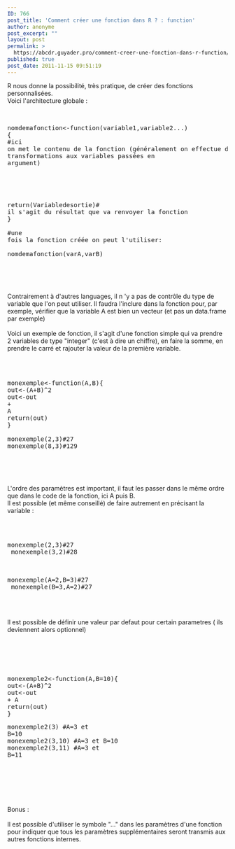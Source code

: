 ```yaml
---
ID: 766
post_title: 'Comment créer une fonction dans R ? : function'
author: anonyme
post_excerpt: ""
layout: post
permalink: >
  https://abcdr.guyader.pro/comment-creer-une-fonction-dans-r-function/
published: true
post_date: 2011-11-15 09:51:19
---
```

R nous donne la possibilité, très pratique, de créer des fonctions personnalisées.<br />Voici l'architecture globale :  <pre lang='rsplus'><br /><br />nomdemafonction&lt;-function(variable1,variable2...)<br />{<br />#ici on met le contenu de la fonction (généralement on effectue des transformations aux variables passées en argument)<br /><br /><br /><br /><br /><br />return(Variabledesortie)# il s'agit du résultat que va renvoyer la fonction<br />}<br /><br />#une fois la fonction créée on peut l'utiliser:<br /> nomdemafonction(varA,varB)<br /><br /><br /></pre> <br /><br /> Contrairement à d'autres languages, il n 'y a pas de contrôle du type de variable que l'on peut utiliser. Il faudra l'inclure dans la fonction pour, par exemple, vérifier que la variable A est bien un vecteur (et pas un data.frame par exemple)<br /><br />Voici un exemple de fonction, il s'agit d'une fonction simple qui va prendre 2 variables de type "integer" (c'est à dire un chiffre), en faire la somme, en prendre le carré et rajouter la valeur de la première variable.<br /><br /> <pre lang='rsplus'><br /><br />monexemple&lt;-function(A,B){<br />out&lt;-(A+B)^2<br />out&lt;-out + A<br />return(out)<br />}<br /><br />monexemple(2,3)#27<br />monexemple(8,3)#129<br /><br /> </pre> <br /><br />L'ordre des paramètres est important, il faut les passer dans le même ordre que dans le code de la fonction, ici A puis B.<br />Il est possible (et même conseillé) de faire autrement en précisant la variable : <br /> <pre lang='rsplus'><br /><br /> monexemple(2,3)#27 <br /> monexemple(3,2)#28<br /><br /><br /> monexemple(A=2,B=3)#27<br /> monexemple(B=3,A=2)#27  <br /> </pre> <br /><br />Il est possible de définir une valeur par defaut pour certain parametres ( ils deviennent alors optionnel)<br /><br /><br /> <pre lang='rsplus'><br /><br /> monexemple2&lt;-function(A,B=10){<br />out&lt;-(A+B)^2<br />out&lt;-out + A<br />return(out)<br />}<br /><p>monexemple2(3) #A=3 et B=10<br />monexemple2(3,10) #A=3 et B=10<br />monexemple2(3,11) #A=3 et B=11</p><br /> </pre> <br /><br /><p></p>Bonus : <br /><br />Il est possible d'utiliser le symbole "..." dans les paramètres d'une fonction pour indiquer que tous les paramètres supplémentaires seront transmis aux autres fonctions internes.<br /><br /><br /><br />
